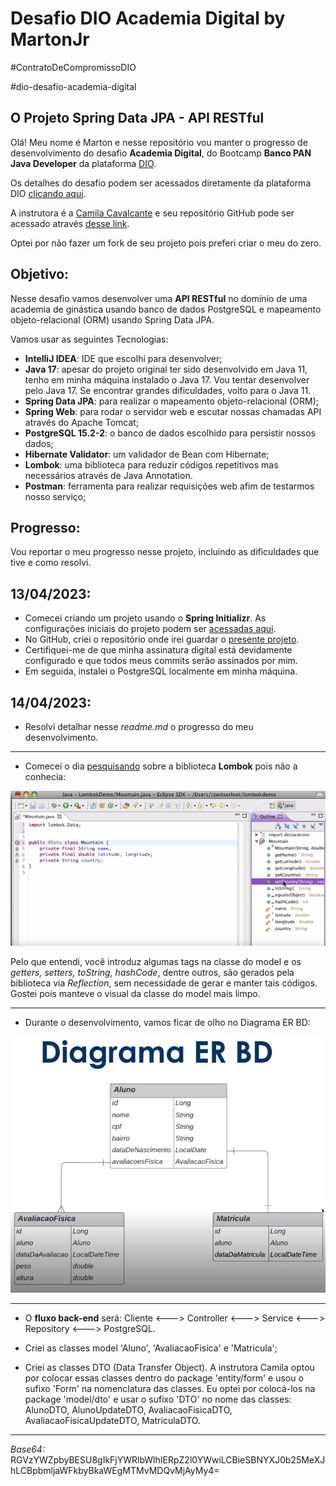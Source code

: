 # Desafio DIO Academia Digital by MartonJr
#ContratoDeCompromissoDIO

#dio-desafio-academia-digital

## O Projeto Spring Data JPA - API RESTful

Olá! Meu nome é Marton e nesse repositório vou manter o progresso de desenvolvimento do desafio **Academia Digital**, do Bootcamp **Banco PAN Java Developer** da plataforma [DIO](https://www.dio.me/).

Os detalhes do desafio podem ser acessados diretamente da plataforma DIO [clicando aqui](https://web.dio.me/project/conhecendo-spring-data-jpa-na-pratica-com-java/learning/abd511f0-a5be-4f02-a204-03eb2614a12a).

A instrutora é a [Camila Cavalcante](https://www.linkedin.com/in/cami-la/) e seu repositório GitHub pode ser acessado através [desse link](https://github.com/cami-la/academia-digital). 

Optei por não fazer um fork de seu projeto pois preferi criar o meu do zero.

## Objetivo:

Nesse desafio vamos desenvolver uma **API RESTful** no domínio de uma academia de ginástica usando banco de dados PostgreSQL e mapeamento objeto-relacional (ORM) usando Spring Data JPA.

Vamos usar as seguintes Tecnologias:

- **IntelliJ IDEA**: IDE que escolhi para desenvolver;
- **Java 17**: apesar do projeto original ter sido desenvolvido em Java 11, tenho em minha máquina instalado o Java 17. Vou tentar desenvolver pelo Java 17. Se encontrar grandes dificuldades, volto para o Java 11.
- **Spring Data JPA**: para realizar o mapeamento objeto-relacional (ORM);
- **Spring Web**: para rodar o servidor web e escutar nossas chamadas API através do Apache Tomcat;
- **PostgreSQL 15.2-2**: o banco de dados escolhido para persistir nossos dados;
- **Hibernate Validator**: um validador de Bean com Hibernate;
- **Lombok**: uma biblioteca para reduzir códigos repetitivos mas necessários através de Java Annotation.
- **Postman**: ferramenta para realizar requisições web afim de testarmos nosso serviço;



## Progresso:

Vou reportar o meu progresso nesse projeto, incluindo as dificuldades que tive e como resolvi.

## 13/04/2023:

- Comecei criando um projeto usando o **Spring Initializr**. As configurações iniciais do projeto podem ser [acessadas aqui](https://start.spring.io/#!type=maven-project&language=java&platformVersion=3.0.5&packaging=jar&jvmVersion=17&groupId=me.dio&artifactId=desafio-academia-digital&name=desafio-academia-digital&description=Desafio%20DIO%20-%20Academia%20Digital%20by%20MartonJr&packageName=me.dio.desafio-academia-digital&dependencies=web,data-jpa,postgresql,validation,lombok). 
- No GitHub, criei o repositório onde irei guardar o [presente projeto](https://github.com/MartonLyra/dio-desafio-academia-digital).
- Certifiquei-me de que minha assinatura digital está devidamente configurado e que todos meus commits serão assinados por mim.
- Em seguida, instalei o PostgreSQL localmente em minha máquina.

## 14/04/2023:

- Resolvi detalhar nesse _readme.md_ o progresso do meu desenvolvimento.

---

- Comecei o dia [pesquisando](https://projectlombok.org/videos/lombok.mp4) sobre a biblioteca **Lombok** pois não a conhecia:

![Lombok](/gitResources/Lombok.png)

Pelo que entendi, você introduz algumas tags na classe do model e os _getters, setters, toString, hashCode_, dentre outros, são gerados pela biblioteca via _Reflection_, sem necessidade de gerar e manter tais códigos. Gostei pois manteve o visual da classe do model mais limpo.

---

- Durante o desenvolvimento, vamos ficar de olho no Diagrama ER BD:

![Diagrama](/gitResources/Diagrama-ER-BD.png)

---

- O **fluxo back-end** será: Cliente <---> Controller <---> Service <---> Repository <---> PostgreSQL.

- Criei as classes model 'Aluno', 'AvaliacaoFisica' e 'Matricula';
- Criei as classes DTO (Data Transfer Object). A instrutora Camila optou por colocar essas classes dentro do package 'entity/form' e usou o sufixo 'Form' na nomenclatura das classes. Eu optei por colocá-los na package 'model/dto' e usar o sufixo 'DTO' no nome das classes: AlunoDTO, AlunoUpdateDTO, AvaliacaoFisicaDTO, AvaliacaoFisicaUpdateDTO, MatriculaDTO.






---
_Base64:_ RGVzYWZpbyBESU8gIkFjYWRlbWlhIERpZ2l0YWwiLCBieSBNYXJ0b25MeXJhLCBpbmljaWFkbyBkaWEgMTMvMDQvMjAyMy4=
